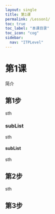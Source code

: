 ```yaml
---
layout: single
title: 第1课
permalink: /Lesson1/
toc: true
toc_label: "本课目录"
toc_icon: "cog"
sidebar:
  nav: "ITPLevel"
---
```

# 第1课
简介
## 第1步
sth
### subList
sth
#### subList
sth
## 第2步
sth
## 第3步
